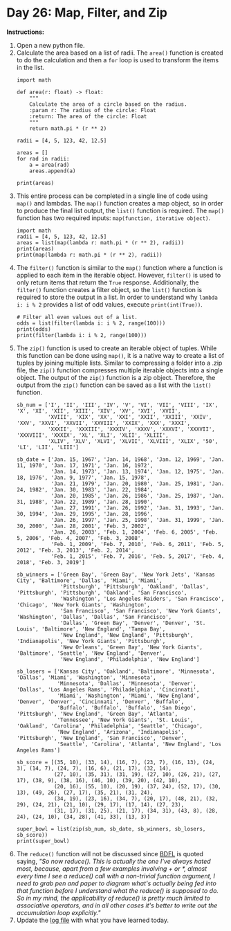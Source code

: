 # Day 26: Map, Filter, and Zip
**Instructions:** 
1. Open a new python file.
2. Calculate the area based on a list of radii. The `area()` function is created to do the calculation and then a `for` loop is used to transform the items in the list.
    ```
    import math

    def area(r: float) -> float:
        """
        Calculate the area of a circle based on the radius.
        :param r: The radius of the circle: Float
        :return: The area of the circle: Float
        """
        return math.pi * (r ** 2)

    radii = [4, 5, 123, 42, 12.5]

    areas = []
    for rad in radii:
        a = area(rad)
        areas.append(a)

    print(areas)
    ```
3. This entire process can be completed in a single line of code using `map()` and lambdas. The `map()` function creates a map object, so in order to produce the final list output, the `list()` function is required. The `map()` function has two required inputs: `map(function, iterative object)`.
    ```
    import math
    radii = [4, 5, 123, 42, 12.5]
    areas = list(map(lambda r: math.pi * (r ** 2), radii))
    print(areas)
    print(map(lambda r: math.pi * (r ** 2), radii))
    ```
4. The `filter()` function is similar to the `map()` function where a function is applied to each item in the iterable object. However, `filter()` is used to only return items that return the `True` response. Additionally, the `filter()` function creates a filter object, so the `list()` function is required to store the output in a list. In order to understand why `lambda i: i % 2` provides a list of odd values, execute `print(int(True))`.
    ```
    # Filter all even values out of a list.
    odds = list(filter(lambda i: i % 2, range(100)))
    print(odds)
    print(filter(lambda i: i % 2, range(100)))
    ```
5. The `zip()` function is used to create an iterable object of tuples. While this function can be done using `map()`, it is a native way to create a list of tuples by joining multiple lists. Similar to compressing a folder into a .zip file, the `zip()` function compresses multiple iterable objects into a single object. The output of the `zip()` function is a zip object. Therefore, the output from the `zip()` function can be saved as a list with the `list()` function.
    ```
    sb_num = ['I', 'II', 'III', 'IV', 'V', 'VI', 'VII', 'VIII', 'IX', 'X', 'XI', 'XII', 'XIII', 'XIV', 'XV', 'XVI', 'XVII',
              'XVIII', 'XIX', 'XX', 'XXI', 'XXII', 'XXIII', 'XXIV', 'XXV', 'XXVI', 'XXVII', 'XXVIII', 'XXIX', 'XXX', 'XXXI',
              'XXXII', 'XXXIII', 'XXXIV', 'XXXV', 'XXXVI', 'XXXVII', 'XXXVIII', 'XXXIX', 'XL', 'XLI', 'XLII', 'XLIII',
              'XLIV', 'XLV', 'XLVI', 'XLVII', 'XLVIII', 'XLIX', '50', 'LI', 'LII', 'LIII']

    sb_date = ['Jan. 15, 1967', 'Jan. 14, 1968', 'Jan. 12, 1969', 'Jan. 11, 1970', 'Jan. 17, 1971', 'Jan. 16, 1972',
               'Jan. 14, 1973', 'Jan. 13, 1974', 'Jan. 12, 1975', 'Jan. 18, 1976', 'Jan. 9, 1977', 'Jan. 15, 1978',
               'Jan. 21, 1979', 'Jan. 20, 1980', 'Jan. 25, 1981', 'Jan. 24, 1982', 'Jan. 30, 1983', 'Jan. 22, 1984',
               'Jan. 20, 1985', 'Jan. 26, 1986', 'Jan. 25, 1987', 'Jan. 31, 1988', 'Jan. 22, 1989', 'Jan. 28, 1990',
               'Jan. 27, 1991', 'Jan. 26, 1992', 'Jan. 31, 1993', 'Jan. 30, 1994', 'Jan. 29, 1995', 'Jan. 28, 1996',
               'Jan. 26, 1997', 'Jan. 25, 1998', 'Jan. 31, 1999', 'Jan. 30, 2000', 'Jan. 28, 2001', 'Feb. 3, 2002',
               'Jan. 26, 2003', 'Feb. 1, 2004', 'Feb. 6, 2005', 'Feb. 5, 2006', 'Feb. 4, 2007', 'Feb. 3, 2008',
               'Feb. 1, 2009', 'Feb. 7, 2010', 'Feb. 6, 2011', 'Feb. 5, 2012', 'Feb. 3, 2013', 'Feb. 2, 2014',
               'Feb. 1, 2015', 'Feb. 7, 2016', 'Feb. 5, 2017', 'Feb. 4, 2018', 'Feb. 3, 2019']

    sb_winners = ['Green Bay', 'Green Bay', 'New York Jets', 'Kansas City', 'Baltimore', 'Dallas', 'Miami', 'Miami',
                  'Pittsburgh', 'Pittsburgh', 'Oakland', 'Dallas', 'Pittsburgh', 'Pittsburgh', 'Oakland', 'San Francisco',
                  'Washington', 'Los Angeles Raiders', 'San Francisco', 'Chicago', 'New York Giants', 'Washington',
                  'San Francisco', 'San Francisco', 'New York Giants', 'Washington', 'Dallas', 'Dallas', 'San Francisco',
                  'Dallas', 'Green Bay', 'Denver', 'Denver', 'St. Louis', 'Baltimore', 'New England', 'Tampa Bay',
                  'New England', 'New England', 'Pittsburgh', 'Indianapolis', 'New York Giants', 'Pittsburgh',
                  'New Orleans', 'Green Bay', 'New York Giants', 'Baltimore', 'Seattle', 'New England', 'Denver',
                  'New England', 'Philadelphia', 'New England']

    sb_losers = ['Kansas City', 'Oakland', 'Baltimore', 'Minnesota', 'Dallas', 'Miami', 'Washington', 'Minnesota',
                 'Minnesota', 'Dallas', 'Minnesota', 'Denver', 'Dallas', 'Los Angeles Rams', 'Philadelphia', 'Cincinnati',
                 'Miami', 'Washington', 'Miami', 'New England', 'Denver', 'Denver', 'Cincinnati', 'Denver', 'Buffalo',
                 'Buffalo', 'Buffalo', 'Buffalo', 'San Diego', 'Pittsburgh', 'New England', 'Green Bay', 'Atlanta',
                 'Tennessee', 'New York Giants', 'St. Louis', 'Oakland', 'Carolina', 'Philadelphia', 'Seattle', 'Chicago',
                 'New England', 'Arizona', 'Indianapolis', 'Pittsburgh', 'New England', 'San Francisco', 'Denver',
                 'Seattle', 'Carolina', 'Atlanta', 'New England', 'Los Angeles Rams']

    sb_score = [(35, 10), (33, 14), (16, 7), (23, 7), (16, 13), (24, 3), (14, 7), (24, 7), (16, 6), (21, 17), (32, 14),
                (27, 10), (35, 31), (31, 19), (27, 10), (26, 21), (27, 17), (38, 9), (38, 16), (46, 10), (39, 20), (42, 10),
                (20, 16), (55, 10), (20, 19), (37, 24), (52, 17), (30, 13), (49, 26), (27, 17), (35, 21), (31, 24),
                (34, 19), (23, 16), (34, 7), (20, 17), (48, 21), (32, 29), (24, 21), (21, 10), (29, 17), (17, 14), (27, 23),
                (31, 17), (31, 25), (21, 17), (34, 31), (43, 8), (28, 24), (24, 10), (34, 28), (41, 33), (13, 3)]

    super_bowl = list(zip(sb_num, sb_date, sb_winners, sb_losers, sb_score))
    print(super_bowl)
    ```
6. The `reduce()` function will not be discussed since [BDFL](https://www.artima.com/weblogs/viewpost.jsp?thread=98196) is quoted saying, _"So now reduce(). This is actually the one I've always hated most, because, apart from a few examples involving + or *, almost every time I see a reduce() call with a non-trivial function argument, I need to grab pen and paper to diagram what's actually being fed into that function before I understand what the reduce() is supposed to do. So in my mind, the applicability of reduce() is pretty much limited to associative operators, and in all other cases it's better to write out the accumulation loop explicitly."_ 
7. Update the [log file](../../../../../Downloads/100DaysPython-master/log.md) with what you have learned today.
